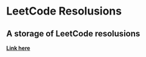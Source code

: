 # LeetCode Resolusions

## A storage of LeetCode resolusions

**[Link here](https://www.nowcoder.com/ta/coding-interviews)**
